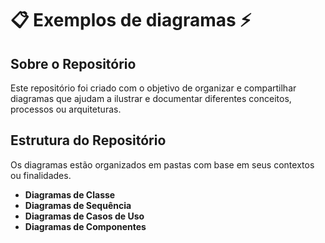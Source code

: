 # 📋 Exemplos de diagramas ⚡

## Sobre o Repositório

Este repositório foi criado com o objetivo de organizar e compartilhar diagramas que ajudam a ilustrar e documentar diferentes conceitos, processos ou arquiteturas. 

## Estrutura do Repositório

Os diagramas estão organizados em pastas com base em seus contextos ou finalidades.

- **Diagramas de Classe** 
- **Diagramas de Sequência**
- **Diagramas de Casos de Uso**
- **Diagramas de Componentes** 




